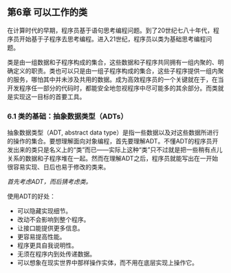 ## 第6章 可以工作的类

在计算时代的早期，程序员基于语句思考编程问题。到了20世纪七八十年代，程序员开始基于子程序去思考编程。进入21世纪，程序员以类为基础思考编程问题。

类是由一组数据和子程序构成的集合，这些数据和子程序共同拥有一组内聚的、明确定义的职责。类也可以只是由一组子程序构成的集合，这些子程序提供一组内聚的服务，哪怕其中并未涉及共用的数据。成为高效程序员的一个关键就在于，在当开发程序任一部分的代码时，都能安全地忽视程序中尽可能多的其余部分。而类就是实现这一目标的首要工具。


### 6.1 类的基础：抽象数据类型（ADTs）

抽象数据类型（ADT, abstract data type）是指一些数据以及对这些数据所进行的操作的集合。要想理解面向对象编程，首先要理解ADT。不懂ADT的程序员开发出来的类只是名义上的“类”而已——实际上这种“类”只不过就是把一些稍有点儿关系的数据和子程序堆在一起。然而在理解ADT之后，程序员就能写出在一开始很容易实现、日后也易于修改的类来。

*首先考虑ADT，而后猜考虑类。*

使用ADT的好处：

- 可以隐藏实现细节。
- 改动不会影响到整个程序。
- 让接口能提供更多信息。
- 更容易提高性能。
- 程序更具自我说明性。
- 无须在程序内到处传递数据。
- 可以想象在现实世界中那样操作实体，而不用在底层实现上操作它。
